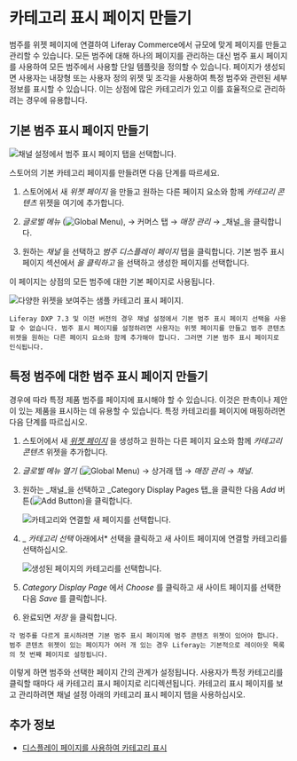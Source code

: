 # 카테고리 표시 페이지 만들기

범주를 위젯 페이지에 연결하여 Liferay Commerce에서 규모에 맞게 페이지를 만들고 관리할 수 있습니다. 모든 범주에 대해 하나의 페이지를 관리하는 대신 범주 표시 페이지를 사용하여 모든 범주에서 사용할 단일 템플릿을 정의할 수 있습니다. 페이지가 생성되면 사용자는 내장형 또는 사용자 정의 위젯 및 조각을 사용하여 특정 범주와 관련된 세부 정보를 표시할 수 있습니다. 이는 상점에 많은 카테고리가 있고 이를 효율적으로 관리하려는 경우에 유용합니다.

## 기본 범주 표시 페이지 만들기

![채널 설정에서 범주 표시 페이지 탭을 선택합니다.](./creating-category-display-pages/1.png)

스토어의 기본 카테고리 페이지를 만들려면 다음 단계를 따르세요.

1. 스토어에서 새 _위젯 페이지_ 을 만들고 원하는 다른 페이지 요소와 함께 _카테고리 콘텐츠_ 위젯을 여기에 추가합니다.

1. _글로벌 메뉴_ (![Global Menu](../images/icon-applications-menu.png)), &rarr; 커머스 탭 &rarr; _매장 관리_ &rarr; _채널_을 클릭합니다.

1. 원하는 _채널_ 을 선택하고 _범주 디스플레이 페이지_ 탭을 클릭합니다. 기본 범주 표시 페이지 섹션에서 _을 클릭하고_ 을 선택하고 생성한 페이지를 선택합니다.

이 페이지는 상점의 모든 범주에 대한 기본 페이지로 사용됩니다.

![다양한 위젯을 보여주는 샘플 카테고리 표시 페이지.](./creating-category-display-pages/2.png)

```{note}
Liferay DXP 7.3 및 이전 버전의 경우 채널 설정에서 기본 범주 표시 페이지 선택을 사용할 수 없습니다. 범주 표시 페이지를 설정하려면 사용자는 위젯 페이지를 만들고 범주 콘텐츠 위젯을 원하는 다른 페이지 요소와 함께 추가해야 합니다. 그러면 기본 범주 표시 페이지로 인식됩니다.
```

## 특정 범주에 대한 범주 표시 페이지 만들기

경우에 따라 특정 제품 범주를 페이지에 표시해야 할 수 있습니다. 이것은 판촉이나 제안이 있는 제품을 표시하는 데 유용할 수 있습니다. 특정 카테고리를 페이지에 매핑하려면 다음 단계를 따르십시오.

1. 스토어에서 새 [_위젯 페이지_](https://learn.liferay.com/dxp/latest/en/site-building/creating-pages/understanding-pages/understanding-pages.html#widget-pages) 을 생성하고 원하는 다른 페이지 요소와 함께 _카테고리 콘텐츠_ 위젯을 추가합니다.

1. _글로벌 메뉴 열기_ (![Global Menu](../images/icon-applications-menu.png)) &rarr; 상거래 탭 &rarr; _매장 관리_ &rarr; _채널_.

1. 원하는 _채널_을 선택하고 _Category Display Pages 탭_을 클릭한 다음 _Add_ 버튼(![Add Button](../images/icon-add.png))을 클릭합니다.

   ![카테고리와 연결할 새 페이지를 선택합니다.](./creating-category-display-pages/3.png)

1. _ _카테고리 선택_ 아래에서* 선택을 클릭하고 새 사이트 페이지에 연결할 카테고리를 선택하십시오.

   ![생성된 페이지의 카테고리를 선택합니다.](./creating-category-display-pages/4.png)

1. _Category Display Page_ 에서 _Choose_ 를 클릭하고 새 사이트 페이지를 선택한 다음 _Save_ 를 클릭합니다.

1. 완료되면 _저장_ 을 클릭합니다.

```{note}
각 범주를 다르게 표시하려면 기본 범주 표시 페이지에 범주 콘텐츠 위젯이 있어야 합니다. 범주 콘텐츠 위젯이 있는 페이지가 여러 개 있는 경우 Liferay는 기본적으로 레이아웃 목록의 첫 번째 페이지로 설정됩니다. 
```

이렇게 하면 범주와 선택한 페이지 간의 관계가 설정됩니다. 사용자가 특정 카테고리를 클릭할 때마다 새 카테고리 표시 페이지로 리디렉션됩니다. 카테고리 표시 페이지를 보고 관리하려면 채널 설정 아래의 카테고리 표시 페이지 탭을 사용하십시오.

## 추가 정보

- [디스플레이 페이지를 사용하여 카테고리 표시](https://learn.liferay.com/dxp/latest/ko/site-building/displaying-content/using-display-page-templates/displaying-categories-using-display-pages.html)
